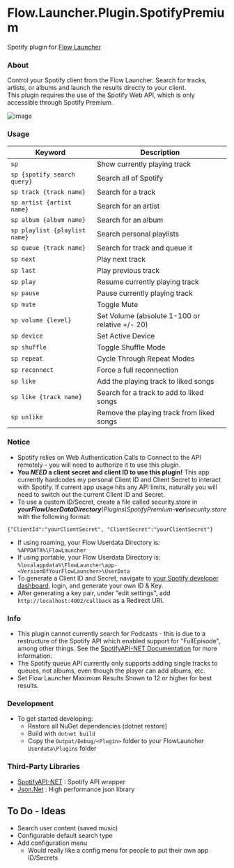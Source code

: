 Flow.Launcher.Plugin.SpotifyPremium
==================

Spotify plugin for [Flow Launcher](https://github.com/Flow-launcher/Flow.Launcher)

### About

Control your Spotify client from the Flow Launcher. Search for tracks, artists, or albums and launch the results directly to your client.\
This plugin requires the use of the Spotify Web API, which is only accessible through Spotify Premium.

![image](http://i.imgur.com/AfUkPvd.gif)

### Usage
| Keyword                            | Description                                      |
| ---------------------------------- | ------------------------------------------------ |
| `` sp ``                           | Show currently playing track                     |
| `` sp {spotify search query} ``    | Search all of Spotify                            |
| `` sp track {track name} ``        | Search for a track                               |
| `` sp artist {artist name} ``      | Search for an artist                             |
| `` sp album {album name} ``        | Search for an album                              |
| `` sp playlist {playlist name} ``  | Search personal playlists                        |
| `` sp queue {track name} ``        | Search for track and queue it                    |
| `` sp next ``                      | Play next track                                  |
| `` sp last ``                      | Play previous track                              |
| `` sp play ``                      | Resume currently playing track                   |
| `` sp pause ``                     | Pause currently playing track                    |
| `` sp mute ``                      | Toggle Mute                                      |
| `` sp volume {level} ``            | Set Volume (absolute 1-100 or relative +/- 20)   |
| `` sp device ``                    | Set Active Device                                |
| `` sp shuffle ``                   | Toggle Shuffle Mode                              |
| `` sp repeat ``                    | Cycle Through Repeat Modes                       |
| `` sp reconnect ``                 | Force a full reconnection                        |
| `` sp like ``                      | Add the playing track to liked songs             |
| `` sp like {track name} ``         | Search for a track to add to liked songs         |
| `` sp unlike ``                    | Remove the playing track from liked songs        |

### Notice
- Spotify relies on Web Authentication Calls to Connect to the API remotely - you will need to authorize it to use this plugin.
- **You _NEED_ a client secret and client ID to use this plugin!** This app currently hardcodes my personal Client ID and Client Secret to interact with Spotify. If current app usage hits any API limits, naturally you will need to switch out the current Client ID and Secret.
- To use a custom ID/Secret, create a file called security.store in _**yourFlowUserDataDirectory**\Plugins\SpotifyPremium-**ver**\security.store_ with the following format:
```
{"ClientId":"yourClientSecret", "ClientSecret":"yourClientSecret"}
```

- If using roaming, your Flow Userdata Directory is: `%APPDATA%\FlowLauncher`
- If using portable, your Flow Userdata Directory is: `%localappdata%\FlowLauncher\app-<VersionOfYourFlowLauncher>\UserData`
- To generate a Client ID and Secret, navigate to [your Spotify developer dashboard](https://developer.spotify.com/dashboard/), login, and generate your own ID & Key.
- After generating a key pair, under "edit settings", add `http://localhost:4002/callback` as a Redirect URI.

### Info
- This plugin cannot currently search for Podcasts - this is due to a restructure of the Spotify API which enabled support for "FullEpisode", among other things. See the [SpotifyAPI-NET Documentation](https://johnnycrazy.github.io/SpotifyAPI-NET/docs/iplayableitem) for more information.
- The Spotify queue API currently only supports adding single tracks to queues, not albums, even though the player can add albums, etc.
- Set Flow Launcher Maximum Results Shown to 12 or higher for best results.

### Development
- To get started developing:
    - Restore all NuGet dependencies (dotnet restore)
    - Build with `dotnet build`
    - Copy the `Output/Debug/<Plugin>` folder to your FlowLauncher `Userdata\Plugins` folder

### Third-Party Libraries

- [SpotifyAPI-NET](https://github.com/JohnnyCrazy/SpotifyAPI-NET) : Spotify API wrapper
- [Json.Net](https://github.com/JamesNK/Newtonsoft.Json) : High performance json library

## To Do - Ideas

- Search user content (saved music)
- Configurable default search type
- Add configuration menu
    - Would really like a config menu for people to put their own app ID/Secrets
